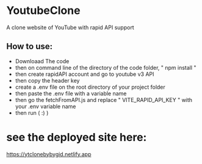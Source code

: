 # YoutubeClone
A clone website of YouTube with rapid API support

## How to use:
- Downloaad The code
- then on command line of the directory of the code folder, " npm install "
- then create  rapidAPI account and go to youtube v3 API
- then copy the header key
- create a .env file on the root directory of your project folder
- then paste the .env file with a variable name
- then go the fetchFromAPI.js and replace " VITE_RAPID_API_KEY " with your .env variable name
- then run ( :) )

# see the deployed site here:
https://ytclonebybygid.netlify.app
